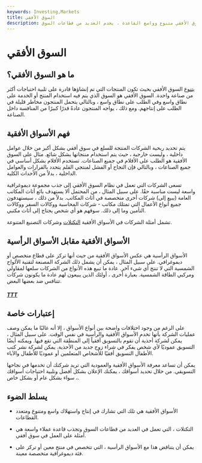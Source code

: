 ```yaml
---
keywords: Investing,Markets
title: السوق الأفقي
description: السوق الأفقي متنوع وواسع القاعدة ، يخدم العديد من قطاعات السوق.
---
```


# السوق الأفقي
## ما هو السوق الأفقي؟

[يتنوع](/diversification) السوق الأفقي بحيث تكون المنتجات التي تم إنشاؤها قادرة على تلبية احتياجات أكثر من صناعة واحدة. السوق الأفقي هو السوق الذي يتم فيه استخدام المنتج أو الخدمة على نطاق واسع وفي الطلب على نطاق واسع ، وبالتالي يتحمل المنتجون مخاطر قليلة في الطلب على إنتاجهم. ومع ذلك ، يواجه المنتجون عادةً قدرًا كبيرًا من المنافسة داخل الصناعة.

## فهم الأسواق الأفقية

يتم تحديد ربحية الشركات المنتجة للسلع في سوق أفقي بشكل أكبر من خلال عوامل داخلية ، وليست خارجية ، حيث يتم استخدام منتجاتها بشكل شائع. مثال على السوق الأفقية هو الطلب على الأقلام في جميع الصناعات. تستخدم الأقلام بشكل أساسي في جميع الصناعات ، وبالتالي فإن النجاح أو الفشل لمنتجي القلم يتحدد بالقرارات والعوامل الداخلية ، بدلاً من الأحداث الكلية.

تسعى الشركات التي تعمل في نظام السوق الأفقي إلى جذب مجموعة ديموغرافية واسعة ليست مناسبة حقًا. على سبيل المثال ، من المحتمل ألا يستهدف بائع أثاث المكاتب العامة (يبيع إلى) شركات أخرى متخصصة في أثاث المكاتب. بدلاً من ذلك ، سيستهدفون جميع أنواع الأعمال التي تمتلك مكاتب - شركات المحاسبة ووكالات السفر ووكالات التأمين وما إلى ذلك. سوقهم هو أي شخص يحتاج إلى أثاث مكتبي.

تشمل أمثلة الشركات في الأسواق الأفقية [التكتلات](/conglomerate) وشركات التصنيع المتنوعة.

## الأسواق الأفقية مقابل الأسواق الرأسية

الأسواق الرأسية هي عكس الأسواق الأفقية من حيث أنها تركز على قطاع متخصص أو ديموغرافي. على سبيل المثال ، يمكن أن يشمل ذلك الشركة المصنعة لتقنية الألواح الشمسية التي لا تنتج أي شيء آخر. عادة ما تبيع هذه الأنواع من الشركات سلعها لمقاولي ومركبي الطاقة الشمسية. بعبارة أخرى ، أولئك الذين يبيعون لهم عادة ما يكونون شركات تتنافس ضد بعضها البعض.

<h5> <a href=""> TTT </a> </h5>

## إعتبارات خاصة

على الرغم من وجود اختلافات واضحة بين أنواع الأسواق ، إلا أنه غالبًا ما يمكن وصف عمليات الشركة بأنها تخدم الأسواق الأفقية والرأسية في نفس الوقت. على سبيل المثال ، يمكن لشركة أحذية أن تقوم بالتسويق أفقياً إلى المنطقة التي تقع فيها. ويمكنه أيضًا التسويق عموديًا لأي شخص يفكر في شراء زوج جديد من الأحذية. يمكن لشركة نشر كتب الأطفال التسويق أفقيًا للأشخاص المتعلمين أو عموديًا للأطفال والآباء.

يمكن أن تساعد معرفة الأسواق الأفقية والعمودية التي تريد شركتك أن تخدمها في نجاحها التسويقي. من خلال تحديد أسواقك ، يمكنك الإعلان بشكل أفضل وتلبية احتياجات أسواقك ، سواء بشكل عام أو بشكل خاص.

## يسلط الضوء

- الأسواق الأفقية هي تلك التي تشارك في إنتاج واستهلاك واسع ومتنوع ومتعدد القطاعات.

- التكتلات ، التي تعمل في العديد من قطاعات السوق وتجذب قاعدة عملاء واسعة هي أمثلة على العمل في سوق أفقي.

- يمكن أن يتناقض هذا مع الأسواق الرأسية ، التي تتخصص في منتج معين أو تركز على فئة ديموغرافية متخصصة معينة.

